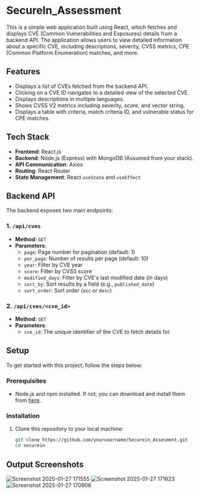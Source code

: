 # SecureIn_Assessment

This is a simple web application built using React, which fetches and displays CVE (Common Vulnerabilities and Exposures) details from a backend API. The application allows users to view detailed information about a specific CVE, including descriptions, severity, CVSS metrics, CPE (Common Platform Enumeration) matches, and more.

## Features

- Displays a list of CVEs fetched from the backend API.
- Clicking on a CVE ID navigates to a detailed view of the selected CVE.
- Displays descriptions in multiple languages.
- Shows CVSS V2 metrics including severity, score, and vector string.
- Displays a table with criteria, match criteria ID, and vulnerable status for CPE matches.

## Tech Stack

- **Frontend**: React.js
- **Backend**: Node.js (Express) with MongoDB (Assumed from your stack).
- **API Communication**: Axios
- **Routing**: React Router
- **State Management**: React `useState` and `useEffect`

## Backend API

The backend exposes two main endpoints:

### 1. `/api/cves`

- **Method**: `GET`
- **Parameters**:
  - `page`: Page number for pagination (default: 1)
  - `per_page`: Number of results per page (default: 10)
  - `year`: Filter by CVE year
  - `score`: Filter by CVSS score
  - `modified_days`: Filter by CVE's last modified date (in days)
  - `sort_by`: Sort results by a field (e.g., `published_date`)
  - `sort_order`: Sort order (`asc` or `desc`)

### 2. `/api/cves/<cve_id>`

- **Method**: `GET`
- **Parameters**:
  - `cve_id`: The unique identifier of the CVE to fetch details for.



## Setup

To get started with this project, follow the steps below:

### Prerequisites

- Node.js and npm installed. If not, you can download and install them from [here](https://nodejs.org/).

### Installation

1. Clone this repository to your local machine:

   ```bash
   git clone https://github.com/yourusername/Securein_Assesment.git
   cd securein

## Output Screenshots
![Screenshot 2025-01-27 171555](https://github.com/user-attachments/assets/310193ab-84f2-49ec-b3f2-ebab329b67d8)
![Screenshot 2025-01-27 171623](https://github.com/user-attachments/assets/ca7d26f2-f94b-42f8-8009-c517937c28e1)
![Screenshot 2025-01-27 170906](https://github.com/user-attachments/assets/c7351865-dad5-4614-9cf2-0e7d0c683eef)


